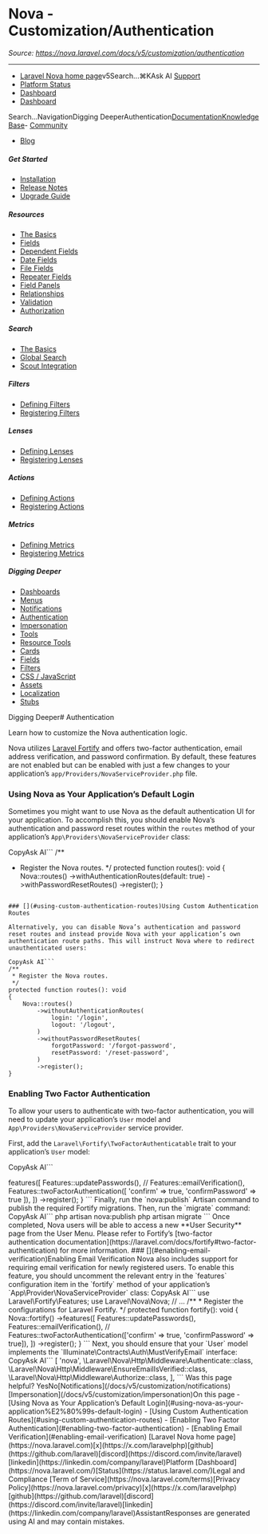 # Nova - Customization/Authentication

*Source: https://nova.laravel.com/docs/v5/customization/authentication*

---

- [Laravel Nova home page](https://nova.laravel.com)v5Search...⌘KAsk AI
[Support](/cdn-cgi/l/email-protection#6b05041d0a2b070a190a1d0e0745080406)
- [Platform Status](https://status.laravel.com/)
- [Dashboard](https://nova.laravel.com)
- [Dashboard](https://nova.laravel.com)

Search...NavigationDigging DeeperAuthentication[Documentation](/docs/v5/installation)[Knowledge Base](/docs/kb/support)- [Community](https://discord.com/invite/laravel)
- [Blog](https://blog.laravel.com/nova)
##### Get Started

- [Installation](/docs/v5/installation)
- [Release Notes](/docs/v5/releases)
- [Upgrade Guide](/docs/v5/upgrade)

##### Resources

- [The Basics](/docs/v5/resources/the-basics)
- [Fields](/docs/v5/resources/fields)
- [Dependent Fields](/docs/v5/resources/dependent-fields)
- [Date Fields](/docs/v5/resources/date-fields)
- [File Fields](/docs/v5/resources/file-fields)
- [Repeater Fields](/docs/v5/resources/repeater-fields)
- [Field Panels](/docs/v5/resources/panels)
- [Relationships](/docs/v5/resources/relationships)
- [Validation](/docs/v5/resources/validation)
- [Authorization](/docs/v5/resources/authorization)

##### Search

- [The Basics](/docs/v5/search/the-basics)
- [Global Search](/docs/v5/search/global-search)
- [Scout Integration](/docs/v5/search/scout-integration)

##### Filters

- [Defining Filters](/docs/v5/filters/defining-filters)
- [Registering Filters](/docs/v5/filters/registering-filters)

##### Lenses

- [Defining Lenses](/docs/v5/lenses/defining-lenses)
- [Registering Lenses](/docs/v5/lenses/registering-lenses)

##### Actions

- [Defining Actions](/docs/v5/actions/defining-actions)
- [Registering Actions](/docs/v5/actions/registering-actions)

##### Metrics

- [Defining Metrics](/docs/v5/metrics/defining-metrics)
- [Registering Metrics](/docs/v5/metrics/registering-metrics)

##### Digging Deeper

- [Dashboards](/docs/v5/customization/dashboards)
- [Menus](/docs/v5/customization/menus)
- [Notifications](/docs/v5/customization/notifications)
- [Authentication](/docs/v5/customization/authentication)
- [Impersonation](/docs/v5/customization/impersonation)
- [Tools](/docs/v5/customization/tools)
- [Resource Tools](/docs/v5/customization/resource-tools)
- [Cards](/docs/v5/customization/cards)
- [Fields](/docs/v5/customization/fields)
- [Filters](/docs/v5/customization/filters)
- [CSS / JavaScript](/docs/v5/customization/frontend)
- [Assets](/docs/v5/customization/assets)
- [Localization](/docs/v5/customization/localization)
- [Stubs](/docs/v5/customization/stubs)

Digging Deeper# Authentication

Learn how to customize the Nova authentication logic.

Nova utilizes [Laravel Fortify](https://laravel.com/docs/fortify) and offers two-factor authentication, email address verification, and password confirmation. By default, these features are not enabled but can be enabled with just a few changes to your application’s `app/Providers/NovaServiceProvider.php` file.

### [​](#using-nova-as-your-application%E2%80%99s-default-login)Using Nova as Your Application’s Default Login

Sometimes you might want to use Nova as the default authentication UI for your application. To accomplish this, you should enable Nova’s authentication and password reset routes within the `routes` method of your application’s `App\Providers\NovaServiceProvider` class:

CopyAsk AI```
/**
 * Register the Nova routes.
 */
protected function routes(): void
{
    Nova::routes()
        ->withAuthenticationRoutes(default: true)
        ->withPasswordResetRoutes()
        ->register();
}

```

### [​](#using-custom-authentication-routes)Using Custom Authentication Routes

Alternatively, you can disable Nova’s authentication and password reset routes and instead provide Nova with your application’s own authentication route paths. This will instruct Nova where to redirect unauthenticated users:

CopyAsk AI```
/**
 * Register the Nova routes.
 */
protected function routes(): void
{
    Nova::routes()
        ->withoutAuthenticationRoutes(
            login: '/login', 
            logout: '/logout',
        )
        ->withoutPasswordResetRoutes(
            forgotPassword: '/forgot-password', 
            resetPassword: '/reset-password',
        )
        ->register();
}

```

### [​](#enabling-two-factor-authentication)Enabling Two Factor Authentication

To allow your users to authenticate with two-factor authentication, you will need to update your application’s `User` model and `App\Providers\NovaServiceProvider` service provider.

First, add the `Laravel\Fortify\TwoFactorAuthenticatable` trait to your application’s `User` model:

CopyAsk AI```
<?php

namespace App\Models;

use Illuminate\Foundation\Auth\User as Authenticatable;
use Illuminate\Notifications\Notifiable;
use Laravel\Fortify\TwoFactorAuthenticatable;
 
class User extends Authenticatable
{
    use Notifiable, TwoFactorAuthenticatable;

    // ...
}

```

Next, update the `routes` method in your application’s `App\Providers\NovaServiceProvider` class to enable two-factor authentication:

CopyAsk AI```
use Laravel\Fortify\Features;
use Laravel\Nova\Nova;

// ...

/**
 * Register the configurations for Laravel Fortify.
 */
protected function fortify(): void
{
    Nova::fortify()
        ->features([
            Features::updatePasswords(),
            // Features::emailVerification(),
            Features::twoFactorAuthentication([
                'confirm' => true,
                'confirmPassword' => true
            ]),
        ])
        ->register();
}

```

Finally, run the `nova:publish` Artisan command to publish the required Fortify migrations. Then, run the `migrate` command:

CopyAsk AI```
php artisan nova:publish

php artisan migrate

```

Once completed, Nova users will be able to access a new **User Security** page from the User Menu. Please refer to Fortify’s [two-factor authentication documentation](https://laravel.com/docs/fortify#two-factor-authentication) for more information.

### [​](#enabling-email-verification)Enabling Email Verification

Nova also includes support for requiring email verification for newly registered users. To enable this feature, you should uncomment the relevant entry in the `features` configuration item in the `fortify` method of your application’s `App\Provider\NovaServiceProvider` class:

CopyAsk AI```
use Laravel\Fortify\Features;
use Laravel\Nova\Nova;

// ...

/**
 * Register the configurations for Laravel Fortify.
 */
protected function fortify(): void
{
    Nova::fortify()
        ->features([
            Features::updatePasswords(),
            Features::emailVerification(),
            // Features::twoFactorAuthentication(['confirm' => true, 'confirmPassword' => true]),
        ])
        ->register();
}

```

Next, you should ensure that your `User` model implements the `Illuminate\Contracts\Auth\MustVerifyEmail` interface:

CopyAsk AI```
<?php

namespace App\Models;

use Illuminate\Contracts\Auth\MustVerifyEmail;
use Illuminate\Foundation\Auth\User as Authenticatable;
use Illuminate\Notifications\Notifiable;

class User extends Authenticatable implements MustVerifyEmail
{
    use Notifiable;

    // ...
}

```

Finally, to secure the Nova page from being used by unverified users, you can add the `Laravel\Nova\Http\Middleware\EnsureEmailIsVerified` middleware to the `api_middleware` configuration key in your application’s `config/nova.php` configuration file:

CopyAsk AI```
'api_middleware' => [
    'nova',
    \Laravel\Nova\Http\Middleware\Authenticate::class,
    \Laravel\Nova\Http\Middleware\EnsureEmailIsVerified::class,
    \Laravel\Nova\Http\Middleware\Authorize::class,
],

```
Was this page helpful?

YesNo[Notifications](/docs/v5/customization/notifications)[Impersonation](/docs/v5/customization/impersonation)On this page
- [Using Nova as Your Application’s Default Login](#using-nova-as-your-application%E2%80%99s-default-login)
- [Using Custom Authentication Routes](#using-custom-authentication-routes)
- [Enabling Two Factor Authentication](#enabling-two-factor-authentication)
- [Enabling Email Verification](#enabling-email-verification)

[Laravel Nova home page](https://nova.laravel.com)[x](https://x.com/laravelphp)[github](https://github.com/laravel)[discord](https://discord.com/invite/laravel)[linkedin](https://linkedin.com/company/laravel)Platform

[Dashboard](https://nova.laravel.com/)[Status](https://status.laravel.com/)Legal and Compliance

[Term of Service](https://nova.laravel.com/terms)[Privacy Policy](https://nova.laravel.com/privacy)[x](https://x.com/laravelphp)[github](https://github.com/laravel)[discord](https://discord.com/invite/laravel)[linkedin](https://linkedin.com/company/laravel)AssistantResponses are generated using AI and may contain mistakes.